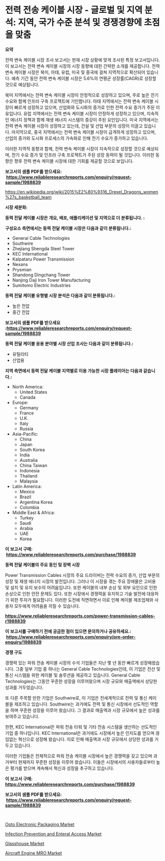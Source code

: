 <p><h1>전력 전송 케이블 시장 - 글로벌 및 지역 분석: 지역, 국가 수준 분석 및 경쟁경향에 초점을 맞춤</h1></p><p><strong>요약</strong></p>
<p><p>전력 변속 케이블 시장 조사 보고서는 현재 시장 상황에 맞게 조사된 특정 보고서입니다. 이 보고서는 전력 변속 케이블 시장의 시장 동향에 대한 간략한 소개를 제공합니다. 전력 변속 케이블 시장은 북미, 아태, 유럽, 미국 및 중국에 걸쳐 지역적으로 확산되어 있습니다. 예측 기간 동안 전력 변속 케이블 시장은 5.6%의 연평균 성장률(CAGR)로 성장할 것으로 예상됩니다.</p><p>북미 지역에서는 전력 변속 케이블 시장이 안정적으로 성장하고 있으며, 주로 높은 전기 수요와 함께 인프라 구축 프로젝트에 기인합니다. 아태 지역에서는 전력 변속 케이블 시장이 빠르게 성장하고 있으며, 산업화와 도시화의 증가로 인한 전력 수요 증가가 주된 이유입니다. 유럽 지역에서는 전력 변속 케이블 시장이 안정하게 성장하고 있으며, 지속적인 에너지 정책과 함께 재생 에너지 시스템의 증강이 주된 요인입니다. 미국 지역에서는 전력 변속 케이블 시장이 성장하고 있는데, 건설 및 산업 부문의 성장이 이끌고 있습니다. 마지막으로, 중국 지역에서는 전력 변속 케이블 시장이 급격하게 성장하고 있으며, 산업의 증가와 도시화 프로세스의 가속화로 인해 전기 수요가 증가하고 있습니다.</p><p>이러한 지역적 동향과 함께, 전력 변속 케이블 시장이 지속적으로 성장할 것으로 예상되며, 전기 수요 증가 및 인프라 구축 프로젝트가 주된 성장 동력이 될 것입니다. 이러한 동향은 향후 전력 변속 케이블 시장에 대한 기회를 제공할 것으로 보입니다.</p></p>
<p><strong>보고서의 샘플 PDF를 받으세요: &nbsp;<a href="https://www.reliableresearchreports.com/enquiry/request-sample/1988839">https://www.reliableresearchreports.com/enquiry/request-sample/1988839</a></strong></p>
<p><a href="https://en.wikipedia.org/wiki/2015%E2%80%9316_Drexel_Dragons_women%27s_basketball_team">https://en.wikipedia.org/wiki/2015%E2%80%9316_Drexel_Dragons_women%27s_basketball_team</a></p>
<p><strong>시장 세분화:</strong></p>
<p><strong> 동력 전달 케이블 시장은 개요, 배포, 애플리케이션 및 지역으로 더 분류됩니다. :</strong></p>
<p><strong>구성요소 측면에서는 동력 전달 케이블 시장은 다음과 같이 분류됩니다.:</strong></p>
<p><ul><li>General Cable Technologies</li><li>Southwire</li><li>Zhejiang Shengda Steel Tower</li><li>KEC International</li><li>Kalpataru Power Transmission</li><li>Nexans</li><li>Prysmian</li><li>Shandong Dingchang Tower</li><li>Nanjing Daji Iron Tower Manufacturing</li><li>Sumitomo Electric Industries</li></ul></p>
<p><strong> 동력 전달 케이블 유형별 시장 분석은 다음과 같이 분류됩니다.:</strong></p>
<p><ul><li>높은 전압</li><li>중간 전압</li></ul></p>
<p><strong>보고서의 샘플 PDF를 받으세요 :<a href="https://www.reliableresearchreports.com/enquiry/request-sample/1988839">https://www.reliableresearchreports.com/enquiry/request-sample/1988839</a></strong></p>
<p><strong> 동력 전달 케이블 응용 분야별 시장 산업 조사는 다음과 같이 분류됩니다.:</strong></p>
<p><ul><li>유틸리티</li><li>산업용</li></ul></p>
<p><strong>지역 측면에서 동력 전달 케이블 지역별로 이용 가능한 시장 플레이어는 다음과 같습니다.:</strong></p>
<p><ul>
    <li>
        North America:
        <ul>
            <li>United States</li>
            <li>Canada</li>
        </ul>
    </li>
    <li>
        Europe:
        <ul>
            <li>Germany</li>
            <li>France</li>
            <li>U.K.</li>
            <li>Italy</li>
            <li>Russia</li>
        </ul>
    </li>
    <li>
        Asia-Pacific:
        <ul>
            <li>China</li>
            <li>Japan</li>
            <li>South Korea</li>
            <li>India</li>
            <li>Australia</li>
            <li>China Taiwan</li>
            <li>Indonesia</li>
            <li>Thailand</li>
            <li>Malaysia</li>
        </ul>
    </li>
    <li>
        Latin America:
        <ul>
            <li>Mexico</li>
            <li>Brazil</li>
            <li>Argentina Korea</li>
            <li>Colombia</li>
        </ul>
    </li>
    <li>
        Middle East & Africa:
        <ul>
            <li>Turkey</li>
            <li>Saudi</li>
            <li>Arabia</li>
            <li>UAE</li>
            <li>Korea</li>
        </ul>
    </li>
    </ul></p>
<p><strong>이 보고서 구매: &nbsp;<a href="https://www.reliableresearchreports.com/purchase/1988839">https://www.reliableresearchreports.com/purchase/1988839</a></strong></p>
<p><strong>동력 전달 케이블의 주요 동인 및 장벽 시장</strong></p>
<p><p>Power Transmission Cables 시장의 주요 드라이버는 전력 수요의 증가, 산업 부문의 성장 및 재생 에너지 시장의 발전입니다. 그러나 이 시장을 겪는 주요 장애물은 고비용 및 설치 및 유지 보수의 어려움입니다. 또한 케이블의 내부 손상 및 외부 요인으로 인한 손상으로 인한 안전 문제도 있다. 또한 시장에서 경쟁력을 유지하고 기술 발전에 대응하기 위한 투자가 필요합니다. 이러한 도전에 직면하면서 이로 인해 케이블 제조업체와 사용자 모두에게 어려움을 끼칠 수 있습니다.</p></p>
<p><strong><a href="https://www.reliableresearchreports.com/power-transmission-cables-r1988839">https://www.reliableresearchreports.com/power-transmission-cables-r1988839</a></strong></p>
<p><strong>이 보고서를 구매하기 전에 궁금한 점이 있으면 문의하거나 공유하세요.: &nbsp;<a href="https://www.reliableresearchreports.com/enquiry/pre-order-enquiry/1988839">https://www.reliableresearchreports.com/enquiry/pre-order-enquiry/1988839</a></strong></p>
<p><strong>경쟁 구도</strong></p>
<p><p>경쟁력 있는 파워 전송 케이블 시장의 수석 기업들은 지난 몇 년 동안 빠르게 성장해왔습니다. 그중 일부 기업 중 하나는 General Cable Technologies인데, 이 기업은 전산 및 통신 시스템을 위한 케이블 및 솔루션을 제공하고 있습니다. General Cable Technologies는 그동안 꾸준한 성장을 이루어왔으며 시장 규모와 매출액에서 상당한 성과를 거두었습니다.</p><p>또 다른 주목할 만한 기업은 Southwire로, 이 기업은 전세계적으로 전력 및 통신 케이블을 제조하고 있습니다. Southwire는 과거에도 전력 및 통신 시장에서 선도적인 역할을 하며 꾸준한 성장을 이루어 왔습니다. 그 결과로 매출액과 시장 규모에서 높은 성과를 보여주고 있습니다.</p><p>한편, KEC International은 파워 전송 타워 및 기타 전송 시스템을 생산하는 선도적인 기업 중 하나입니다. KEC International은 과거에도 시장에서 높은 인지도를 얻으며 끊임없는 혁신으로 성장해 왔습니다. 이로 인해 매출액과 시장 규모에서 상당한 성과를 거두고 있습니다.</p><p>이러한 기업들은 전체적으로 파워 전송 케이블 시장에서 높은 경쟁력을 갖고 있으며 과거부터 현재까지 꾸준한 성장을 이루어 왔습니다. 이들은 시장에서의 사용자들로부터 높은 평가를 받으며 계속해서 혁신과 성장을 추구하고 있습니다.</p></p>
<p><strong>이 보고서 구매: &nbsp; <a href="https://www.reliableresearchreports.com/purchase/1988839">https://www.reliableresearchreports.com/purchase/1988839</a></strong></p>
<p><strong>보고서의 샘플 PDF를 받으세요: &nbsp;<a href="https://www.reliableresearchreports.com/enquiry/request-sample/1988839">https://www.reliableresearchreports.com/enquiry/request-sample/1988839</a></strong><strong></strong></p>
<p>&nbsp;</p>
<p><p><a href="https://issuu.com/reportprime-2/docs/opto-electronic-packaging-market-size-2030.pptx">Opto Electronic Packaging Market</a></p><p><a href="https://www.linkedin.com/pulse/infection-prevention-enteral-access-market-overview-global-ookuf">Infection Prevention and Enteral Access Market</a></p><p><a href="https://github.com/ferandochandle/Market-Research-Report-List-1/blob/main/glasshouse-market.md">Glasshouse Market</a></p><p><a href="https://github.com/tyleolden34345/Market-Research-Report-List-1/blob/main/aircraft-engine-mro-market.md">Aircraft Engine MRO Market</a></p></p>